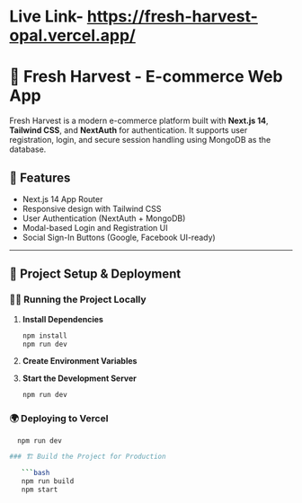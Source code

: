 # Live Link- https://fresh-harvest-opal.vercel.app/
# 🥬 Fresh Harvest - E-commerce Web App

Fresh Harvest is a modern e-commerce platform built with **Next.js 14**, **Tailwind CSS**, and **NextAuth** for authentication. It supports user registration, login, and secure session handling using MongoDB as the database.

## 🚀 Features

- Next.js 14 App Router
- Responsive design with Tailwind CSS
- User Authentication (NextAuth + MongoDB)
- Modal-based Login and Registration UI
- Social Sign-In Buttons (Google, Facebook UI-ready)

---

## 🚀 Project Setup & Deployment

### 🧑‍💻 Running the Project Locally

1. **Install Dependencies**

   ```bash
   npm install
   npm run dev
   
2. **Create Environment Variables**
3. **Start the Development Server**

   ```bash
   npm run dev
   
### 🌍 Deploying to Vercel

 ```bash
   npm run dev

### 🏗️ Build the Project for Production

    ```bash
    npm run build
    npm start





